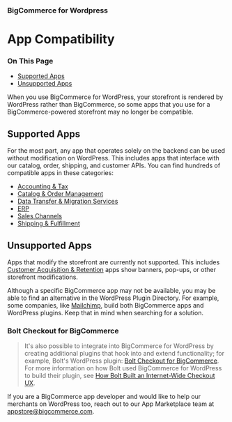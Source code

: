 
<h3 class="sub-docs-type" id="bigcommerce-for-wordpress">BigCommerce for Wordpress</h3>

# App Compatibility

<div class="otp" id="no-index">

### On This Page
- [Supported Apps](#supported-apps)
- [Unsupported Apps](#unsupported-apps)

</div> 



When you use BigCommerce for WordPress, your storefront is rendered by WordPress rather than BigCommerce, so some apps that you use for a BigCommerce-powered storefront may no longer be compatible.

## Supported Apps

For the most part, any app that operates solely on the backend can be used without modification on WordPress. This includes  apps that interface with our catalog, order, shipping, and customer APIs. You can find hundreds of compatible apps in these categories:

* [Accounting & Tax](https://www.bigcommerce.com/apps/accounting-tax/)
* [Catalog & Order Management](https://www.bigcommerce.com/apps/catalog-order-management/)
* [Data Transfer & Migration Services](https://www.bigcommerce.com/apps/data-transfer-migration-services/)
* [ERP](https://www.bigcommerce.com/apps/erp/)
* [Sales Channels](https://www.bigcommerce.com/apps/sales-channels/)
* [Shipping & Fulfillment](https://www.bigcommerce.com/apps/shipping-fulfillment/)

## Unsupported Apps 

Apps that modify the storefront are currently not supported. This includes [Customer Acquisition & Retention](https://www.bigcommerce.com/apps/customer-acquisition-retention/) apps show banners, pop-ups, or other storefront modifications.

Although a specific BigCommerce app may not be available, you may be able to find an alternative in the WordPress Plugin Directory. For example, some companies, like [Mailchimp](https://mailchimp.com/), build both BigCommerce apps and WordPress plugins. Keep that in mind when searching for a solution.

<div class="HubBlock--callout">
<div class="CalloutBlock--">
<div class="HubBlock-content">
    
<!-- theme:  -->

### Bolt Checkout for BigCommerce
> It's also possible to integrate into BigCommerce for WordPress by creating additional plugins that hook into and extend functionality; for example, Bolt's WordPress plugin: [Bolt Checkout for BigCommerce](https://wordpress.org/plugins/bolt-checkout-bigcommerce/). For more information on how Bolt used BigCommerce for WordPress to build their plugin, see [How Bolt Built an Internet-Wide Checkout UX](https://medium.com/bigcommerce-developer-blog/how-bolt-built-an-internet-wide-checkout-ux-34c285fdb322).

</div>
</div>
</div>

If you are a BigCommerce app developer and would like to help our merchants on WordPress too, reach out to our App Marketplace team at [appstore@bigcommerce.com](mailto:appstore@bigcommerce.com).

